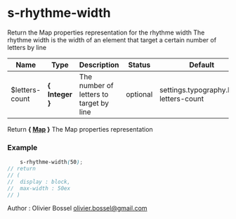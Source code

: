 # s-rhythme-width

Return the Map properties representation for the rhythme width
The rhythme width is the width of an element that target a certain number of letters by line



Name  |  Type  |  Description  |  Status  |  Default
------------  |  ------------  |  ------------  |  ------------  |  ------------
$letters-count  |  **{ Integer }**  |  The number of letters to target by line  |  optional  |  settings.typography.line-letters-count

Return **{ [Map](http://www.sass-lang.com/documentation/file.SASS_REFERENCE.html#maps) }** The Map properties representation

### Example
```scss
	s-rhythme-width(50);
// return
// (
// 	display : block,
// 	max-width : 50ex
// )
```
Author : Olivier Bossel <olivier.bossel@gmail.com>